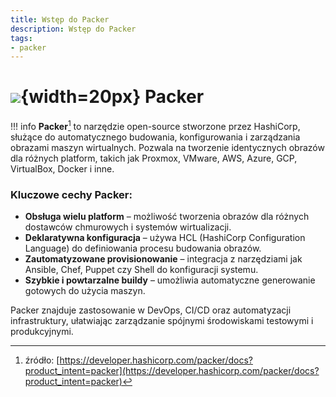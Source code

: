 ```yaml
---
title: Wstęp do Packer
description: Wstęp do Packer
tags:
- packer
---
```

# ![](https://gitlab.com/pl.rachuna-net/infrastructure/terraform/modules/gitlab-project/-/raw/main/images/packer.png){width=20px} Packer

!!! info
    **Packer**[^packer] to narzędzie open-source stworzone przez HashiCorp, służące do automatycznego budowania, konfigurowania i zarządzania obrazami maszyn wirtualnych. Pozwala na tworzenie identycznych obrazów dla różnych platform, takich jak Proxmox, VMware, AWS, Azure, GCP, VirtualBox, Docker i inne.

### Kluczowe cechy Packer:
- **Obsługa wielu platform** – możliwość tworzenia obrazów dla różnych dostawców chmurowych i systemów wirtualizacji.
- **Deklaratywna konfiguracja** – używa HCL (HashiCorp Configuration Language) do definiowania procesu budowania obrazów.
- **Zautomatyzowane provisionowanie** – integracja z narzędziami jak Ansible, Chef, Puppet czy Shell do konfiguracji systemu.
- **Szybkie i powtarzalne buildy** – umożliwia automatyczne generowanie gotowych do użycia maszyn.

Packer znajduje zastosowanie w DevOps, CI/CD oraz automatyzacji infrastruktury, ułatwiając zarządzanie spójnymi środowiskami testowymi i produkcyjnymi.

[^packer]: źródło: [https://developer.hashicorp.com/packer/docs?product_intent=packer](https://developer.hashicorp.com/packer/docs?product_intent=packer)
